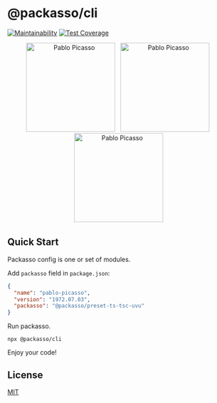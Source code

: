 # @packasso/cli

[![Maintainability](https://api.codeclimate.com/v1/badges/aaced5b2261f8a59b7cd/maintainability)](https://codeclimate.com/github/qiwi/packasso/maintainability)
[![Test Coverage](https://api.codeclimate.com/v1/badges/aaced5b2261f8a59b7cd/test_coverage)](https://codeclimate.com/github/qiwi/packasso/test_coverage)

<p align="center">
  &nbsp;<img alt="Pablo Picasso" src="https://raw.githubusercontent.com/qiwi/packasso/docs-and-license/pablo-picasso-self-portrait-1972-06-30.webp" width="200" />&nbsp;
  &nbsp;<img alt="Pablo Picasso" src="https://raw.githubusercontent.com/qiwi/packasso/docs-and-license/pablo-picasso-self-portrait-1972-07-02.webp" width="200" />&nbsp;
  &nbsp;<img alt="Pablo Picasso" src="https://raw.githubusercontent.com/qiwi/packasso/docs-and-license/pablo-picasso-self-portrait-1972-07-03.webp" width="200" />&nbsp;
</p>

## Quick Start

Packasso config is one or set of modules.

Add `packasso` field in `package.json`:

```json
{
  "name": "pablo-picasso",
  "version": "1972.07.03",
  "packasso": "@packasso/preset-ts-tsc-uvu"
}
```

Run packasso.

```shell
npx @packasso/cli
```

Enjoy your code!

## License

[MIT](./LICENSE)
